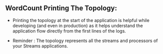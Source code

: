 ## WordCount Printing The Topology: 

- Printing the topology at the start of the application is helpful while developing (and even in production)
 as it helps understand the application flow directly from the first lines of the logs.

- Reminder : The topology represents all the streams and processors of your Streams applications.